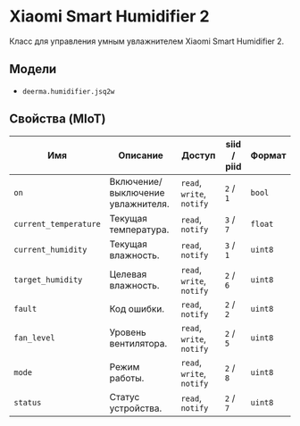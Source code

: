 # Xiaomi Smart Humidifier 2

Класс для управления умным увлажнителем Xiaomi Smart Humidifier 2.

## Модели

- `deerma.humidifier.jsq2w`

## Свойства (MIoT)

| Имя | Описание | Доступ | siid / piid | Формат |
|---|---|---|---|---|
| `on` | Включение/выключение увлажнителя. | `read`, `write`, `notify` | `2` / `1` | `bool` |
| `current_temperature` | Текущая температура. | `read`, `notify` | `3` / `7` | `float` |
| `current_humidity` | Текущая влажность. | `read`, `notify` | `3` / `1` | `uint8` |
| `target_humidity` | Целевая влажность. | `read`, `write`, `notify` | `2` / `6` | `uint8` |
| `fault` | Код ошибки. | `read`, `notify` | `2` / `2` | `uint8` |
| `fan_level` | Уровень вентилятора. | `read`, `write`, `notify` | `2` / `5` | `uint8` |
| `mode` | Режим работы. | `read`, `write`, `notify` | `2` / `8` | `uint8` |
| `status` | Статус устройства. | `read`, `notify` | `2` / `7` | `uint8` |
